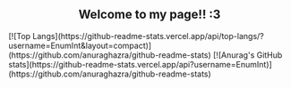 <h2 align="center">Welcome to my page!! :3</h2>
[![Top Langs](https://github-readme-stats.vercel.app/api/top-langs/?username=EnumInt&layout=compact)](https://github.com/anuraghazra/github-readme-stats)
[![Anurag's GitHub stats](https://github-readme-stats.vercel.app/api?username=EnumInt)](https://github.com/anuraghazra/github-readme-stats)
